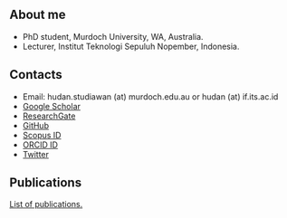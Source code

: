 ## About me

* PhD student, Murdoch University, WA, Australia. 
* Lecturer, Institut Teknologi Sepuluh Nopember, Indonesia.

## Contacts

* Email: hudan.studiawan (at) murdoch.edu.au or hudan (at) if.its.ac.id
* [Google Scholar](https://scholar.google.com.au/citations?user=e5pVb-wAAAAJ&hl=en)
* [ResearchGate](https://www.researchgate.net/profile/Hudan_Studiawan2)
* [GitHub](https://github.com/studiawan)
* [Scopus ID](https://www.scopus.com/authid/detail.uri?authorId=36005028500)
* [ORCID ID](https://orcid.org/0000-0002-8884-6208)
* [Twitter](https://twitter.com/studiawan)

## Publications

[List of publications.](https://studiawan.github.io/publications)
